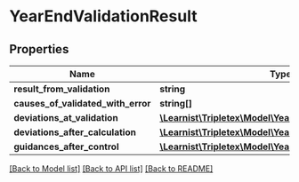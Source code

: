 # YearEndValidationResult

## Properties
Name | Type | Description | Notes
------------ | ------------- | ------------- | -------------
**result_from_validation** | **string** |  | [optional] 
**causes_of_validated_with_error** | **string[]** |  | [optional] 
**deviations_at_validation** | [**\Learnist\Tripletex\Model\YearEndValidationDeviation[]**](YearEndValidationDeviation.md) |  | [optional] 
**deviations_after_calculation** | [**\Learnist\Tripletex\Model\YearEndValidationDeviation[]**](YearEndValidationDeviation.md) |  | [optional] 
**guidances_after_control** | [**\Learnist\Tripletex\Model\YearEndValidationGuidance[]**](YearEndValidationGuidance.md) |  | [optional] 

[[Back to Model list]](../../README.md#documentation-for-models) [[Back to API list]](../../README.md#documentation-for-api-endpoints) [[Back to README]](../../README.md)

